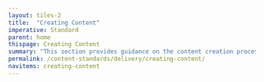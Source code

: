 ```yaml
---
layout: tiles-2
title:  "Creating Content"
imperative: Standard
parent: home
thispage: Creating Content
summary: "This section provides guidance on the content creation process and lifecycle."
permalink: /content-standards/delivery/creating-content/
navitems: creating-content
---
```

